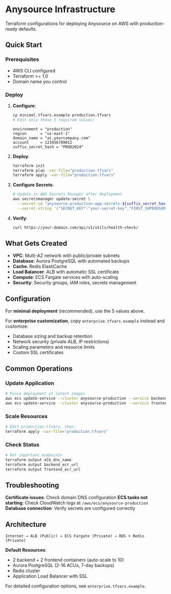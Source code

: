 # Anysource Infrastructure

Terraform configurations for deploying Anysource on AWS with production-ready defaults.

<!-- Test sync workflow - this comment can be removed after testing -->

## Quick Start

### Prerequisites
- AWS CLI configured
- Terraform >= 1.0
- Domain name you control

### Deploy

1. **Configure**:
   ```bash
   cp minimal.tfvars.example production.tfvars
   # Edit only these 5 required values:
   ```
   ```hcl
   environment = "production"
   region      = "us-east-1"
   domain_name = "ai.yourcompany.com"
   account     = 123456789012
   suffix_secret_hash = "PROD2024"
   ```

2. **Deploy**:
   ```bash
   terraform init
   terraform plan -var-file="production.tfvars"
   terraform apply -var-file="production.tfvars"
   ```

3. **Configure Secrets**:
   ```bash
   # Update in AWS Secrets Manager after deployment
   aws secretsmanager update-secret \
     --secret-id "anysource-production-app-secrets-${suffix_secret_hash}" \
     --secret-string '{"SECRET_KEY":"your-secret-key","FIRST_SUPERUSER":"admin@company.com","FIRST_SUPERUSER_PASSWORD":"your-password"}'
   ```

4. **Verify**:
   ```bash
   curl https://your-domain.com/api/v1/utils/health-check/
   ```

## What Gets Created

- **VPC**: Multi-AZ network with public/private subnets
- **Database**: Aurora PostgreSQL with automated backups
- **Cache**: Redis ElastiCache
- **Load Balancer**: ALB with automatic SSL certificate
- **Compute**: ECS Fargate services with auto-scaling
- **Security**: Security groups, IAM roles, secrets management

## Configuration

For **minimal deployment** (recommended), use the 5 values above.

For **enterprise customization**, copy `enterprise.tfvars.example` instead and customize:
- Database sizing and backup retention
- Network security (private ALB, IP restrictions)
- Scaling parameters and resource limits
- Custom SSL certificates

## Common Operations

### Update Application
```bash
# Force deployment of latest images
aws ecs update-service --cluster anysource-production --service backend --force-new-deployment
aws ecs update-service --cluster anysource-production --service frontend --force-new-deployment
```

### Scale Resources
```bash
# Edit production.tfvars, then:
terraform apply -var-file="production.tfvars"
```

### Check Status
```bash
# Get important endpoints
terraform output alb_dns_name
terraform output backend_ecr_url
terraform output frontend_ecr_url
```

## Troubleshooting

**Certificate issues**: Check domain DNS configuration
**ECS tasks not starting**: Check CloudWatch logs at `/aws/ecs/anysource-production`
**Database connection**: Verify secrets are configured correctly

## Architecture

```
Internet → ALB (Public) → ECS Fargate (Private) → RDS + Redis (Private)
```

**Default Resources**:
- 2 backend + 2 frontend containers (auto-scale to 10)
- Aurora PostgreSQL (2-16 ACUs, 7-day backups)
- Redis cluster
- Application Load Balancer with SSL

For detailed configuration options, see `enterprise.tfvars.example`.
